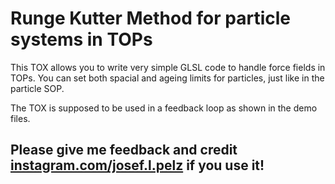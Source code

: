 # Runge Kutter Method for particle systems in TOPs

This TOX allows you to write very simple GLSL code to handle force fields in TOPs.
You can set both spacial and ageing limits for particles, just like in the particle SOP. 

The TOX is supposed to be used in a feedback loop as shown in the demo files. 

## Please give me feedback and credit [instagram.com/josef.l.pelz](instagram.com/josef.l.pelz) if you use it!

